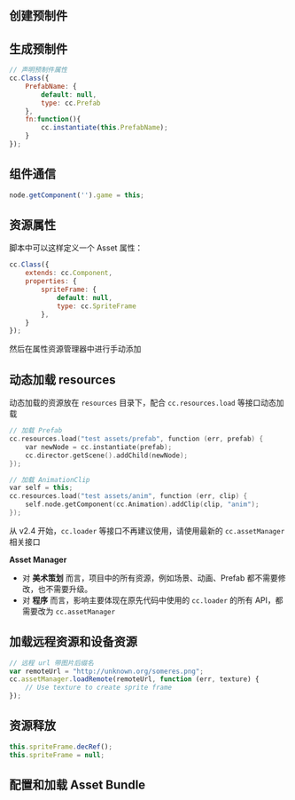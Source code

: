 ## 创建预制件



## 生成预制件

```js
// 声明预制件属性
cc.Class({
    PrefabName: {
        default: null,
        type: cc.Prefab
    },
    fn:function(){
        cc.instantiate(this.PrefabName);   
    }
});
```

## 组件通信

```js
node.getComponent('').game = this;
```

## 资源属性

脚本中可以这样定义一个 Asset 属性：

```js
cc.Class({
    extends: cc.Component,
    properties: {
        spriteFrame: {
            default: null,
            type: cc.SpriteFrame
        },
    }
});
```

然后在属性资源管理器中进行手动添加

## 动态加载 resources

动态加载的资源放在 `resources` 目录下，配合 `cc.resources.load` 等接口动态加载

```cpp
// 加载 Prefab
cc.resources.load("test assets/prefab", function (err, prefab) {
    var newNode = cc.instantiate(prefab);
    cc.director.getScene().addChild(newNode);
});

// 加载 AnimationClip
var self = this;
cc.resources.load("test assets/anim", function (err, clip) {
    self.node.getComponent(cc.Animation).addClip(clip, "anim");
});
```

从 v2.4 开始，`cc.loader` 等接口不再建议使用，请使用最新的 `cc.assetManager` 相关接口

**Asset Manager**

- 对 **美术策划** 而言，项目中的所有资源，例如场景、动画、Prefab 都不需要修改，也不需要升级。
- 对 **程序** 而言，影响主要体现在原先代码中使用的 `cc.loader` 的所有 API，都需要改为 `cc.assetManager` 

## 加载远程资源和设备资源

```javascript
// 远程 url 带图片后缀名
var remoteUrl = "http://unknown.org/someres.png";
cc.assetManager.loadRemote(remoteUrl, function (err, texture) {
    // Use texture to create sprite frame
});
```

## 资源释放

```js
this.spriteFrame.decRef();
this.spriteFrame = null;
```

## 配置和加载 Asset Bundle